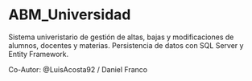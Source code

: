 # ABM_Universidad
 Sistema univeristario de gestión de altas, bajas y modificaciones de alumnos, docentes y materias. Persistencia de datos con SQL Server y Entity Framework.

Co-Autor: @LuisAcosta92 / Daniel Franco
